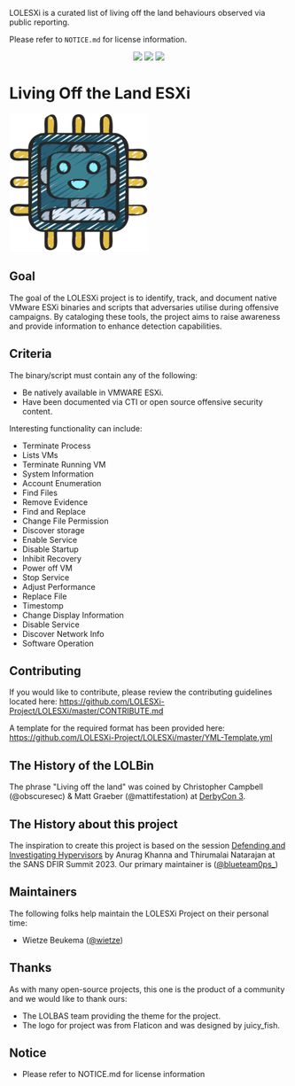 LOLESXi is a curated list of living off the land behaviours observed via public reporting.

Please refer to `NOTICE.md` for license information.
<p align="center">
    <a href="https://github.com/LOLBAS-Project/LOLBAS/actions/workflows/yaml-linting.yml/badge.svg?branch=master">
        <img src="https://img.shields.io/github/actions/workflow/status/LOLBAS-Project/LOLBAS/yaml-linting.yml?branch=master" /></a>
    <a href="https://github.com/LOLBAS-Project/LOLBAS">
        <img src="https://lolbas-project.github.io/assets/lolbas-count.svg" /></a>
    <a href="https://github.com/LOLBAS-Project/LOLBAS/stargazers">
        <img src="https://img.shields.io/github/stars/LOLBAS-Project/LOLBAS?style=social" /></a>
</p>

# Living Off the Land ESXi

<img src="assets/logo.png" height="250">

## Goal

The goal of the LOLESXi project is to identify, track, and document native VMware ESXi binaries and scripts that adversaries utilise during offensive campaigns. By cataloging these tools, the project aims to raise awareness and provide information to enhance detection capabilities.

## Criteria

The binary/script must contain any of the following:

* Be natively available in VMWARE ESXi.
* Have been documented via CTI or open source offensive security content.

Interesting functionality can include:

* Terminate Process
* Lists VMs
* Terminate Running VM
* System Information
* Account Enumeration
* Find Files
* Remove Evidence
* Find and Replace
* Change File Permission
* Discover storage
* Enable Service
* Disable Startup
* Inhibit Recovery
* Power off VM
* Stop Service
* Adjust Performance
* Replace File
* Timestomp
* Change Display Information
* Disable Service
* Discover Network Info
* Software Operation

## Contributing

If you would like to contribute, please review the contributing guidelines located here: https://github.com/LOLESXi-Project/LOLESXi/master/CONTRIBUTE.md

A template for the required format has been provided here: https://github.com/LOLESXi-Project/LOLESXi/master/YML-Template.yml

## The History of the LOLBin

The phrase "Living off the land" was coined by Christopher Campbell (@obscuresec) & Matt Graeber (@mattifestation) at [DerbyCon 3](https://www.youtube.com/watch?v=j-r6UonEkUw).

## The History about this project

The inspiration to create this project is based on the session [Defending and Investigating Hypervisors](https://www.youtube.com/watch?v=lJwc_UgzbO4) by Anurag Khanna and Thirumalai Natarajan at the SANS DFIR Summit 2023.
Our primary maintainer is ([@blueteam0ps_](https://twitter.com/blueteam0ps_))

## Maintainers

The following folks help maintain the LOLESXi Project on their personal time:

* Wietze Beukema ([@wietze](https://twitter.com/wietze))

## Thanks

As with many open-source projects, this one is the product of a community and we would like to thank ours:

* The LOLBAS team providing the theme for the project.
* The logo for project was from Flaticon and was designed by juicy_fish.

## Notice

* Please refer to NOTICE.md for license information